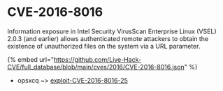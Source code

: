 # CVE-2016-8016

Information exposure in Intel Security VirusScan Enterprise Linux (VSEL) 2.0.3 (and earlier) allows authenticated remote attackers to obtain the existence of unauthorized files on the system via a URL parameter.

{% embed url="https://github.com/Live-Hack-CVE/full_database/blob/main/cves/2016/CVE-2016-8016.json" %}


* opsxcq ~> [exploit-CVE-2016-8016-25](https://www.alice-snow.ru/2016/database/cve-2016-8016/exploit-cve-2016-8016-25-opsxcq)